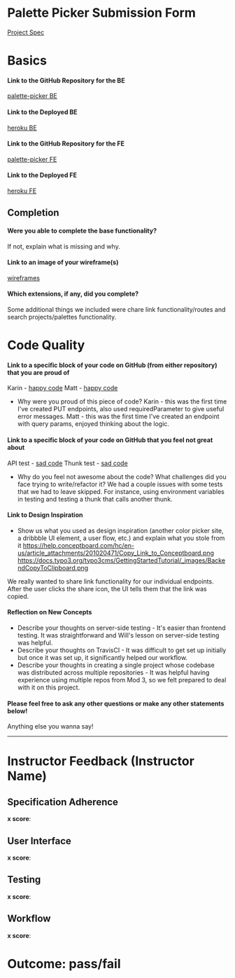 # Palette Picker Submission Form

[Project Spec](http://frontend.turing.io/projects/palette-picker.html)

# Basics

#### Link to the GitHub Repository for the BE
[palette-picker BE](https://github.com/foxwellm/PalettePickerApi)

#### Link to the Deployed BE
[heroku BE](http://pal-picker-api.herokuapp.com/)

#### Link to the GitHub Repository for the FE
[palette-picker FE](https://github.com/kaohman/PalettePicker)

#### Link to the Deployed FE
[heroku FE](https://palettes-picker.herokuapp.com/)

## Completion

#### Were you able to complete the base functionality?

If not, explain what is missing and why.

#### Link to an image of your wireframe(s)
[wireframes](https://www.figma.com/file/Keslms9vJHWoSFsz0gj8zttB/Palette-Picker?node-id=0%3A1)

#### Which extensions, if any, did you complete?
Some additional things we included were chare link functionality/routes and search projects/palettes functionality.

# Code Quality

#### Link to a specific block of your code on GitHub (from either repository) that you are proud of
Karin - [happy code](https://github.com/foxwellm/PalettePickerApi/blob/597d1e8db2865699ae940556dfeeb87b3178acc4/app.js#L128-L159)
Matt - [happy code](https://github.com/foxwellm/PalettePickerApi/blob/master/app.js#L10-L34)

* Why were you proud of this piece of code?
Karin - this was the first time I've created PUT endpoints, also used requiredParameter to give useful error messages.
Matt - this was the first time I've created an endpoint with query params, enjoyed thinking about the logic.

#### Link to a specific block of your code on GitHub that you feel not great about
API test - [sad code](https://github.com/kaohman/PalettePicker/blob/master/src/utils/api.test.js#L14-L25)
Thunk test - [sad code](https://github.com/kaohman/PalettePicker/blob/master/src/thunks/__tests__/fetchProjects.test.js#L59-L88)

* Why do you feel not awesome about the code? What challenges did you face trying to write/refactor it?
We had a couple issues with some tests that we had to leave skipped. For instance, using environment variables in testing and testing a thunk that calls another thunk.

#### Link to Design Inspiration

* Show us what you used as design inspiration (another color picker site, a dribbble UI element, a user flow, etc.) and explain what you stole from it
https://help.conceptboard.com/hc/en-us/article_attachments/201020471/Copy_Link_to_Conceptboard.png
https://docs.typo3.org/typo3cms/GettingStartedTutorial/_images/BackendCopyToClipboard.png

We really wanted to share link functionality for our individual endpoints. After the user clicks the share icon, the UI tells them that the link was copied.

#### Reflection on New Concepts

* Describe your thoughts on server-side testing - It's easier than frontend testing. It was straightforward and Will's lesson on server-side testing was helpful.
* Describe your thoughts on TravisCI - It was difficult to get set up initially but once it was set up, it significantly helped our workflow.
* Describe your thoughts in creating a single project whose codebase was distributed across multiple repositories - It was helpful having experience using multiple repos from Mod 3, so we felt prepared to deal with it on this project.

#### Please feel free to ask any other questions or make any other statements below!

Anything else you wanna say!

-----


# Instructor Feedback (Instructor Name)

## Specification Adherence

**x score**: 

## User Interface

**x score**: 

## Testing

**x score**: 

## Workflow

**x score**: 

# Outcome: pass/fail
